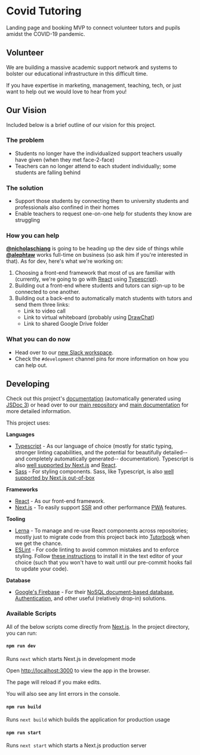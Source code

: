# Covid Tutoring

Landing page and booking MVP to connect volunteer tutors and pupils amidst the
COVID-19 pandemic.

## Volunteer

We are building a massive academic support network and systems to bolster our
educational infrastructure in this difficult time.

If you have expertise in marketing, management, teaching, tech, or just want to
help out we would love to hear from you!

## Our Vision

Included below is a brief outline of our vision for this project.

### The problem

- Students no longer have the individualized support teachers usually have given
  (when they met face-2-face)
- Teachers can no longer attend to each student individually; some students are
  falling behind

### The solution
- Support those students by connecting them to university students and
  professionals also confined in their homes
- Enable teachers to request one-on-one help for students they know are
  struggling

### How you can help

[**@nicholaschiang**](https://github.com/nicholaschiang) is going to be heading
up the dev side of things while [**@alephtaw**](https://github.com/alephta) 
works full-time on business (so ask him if you're interested in that). As for 
dev, here's what we're working on:
1. Choosing a front-end framework that most of us are familiar with (currently,
   we're going to go with [React](https://reactjs.org) using
   [Typescript](https://www.typescriptlang.org/)).
2. Building out a front-end where students and tutors can sign-up to be
   connected to one another.
3. Building out a back-end to automatically match students with tutors and send
   them three links:
   - Link to video call
   - Link to virtual whiteboard (probably using
     [DrawChat](https://github.com/cojapacze/sketchpad))
   - Link to shared Google Drive folder

### What you can do now
- Head over to our [new Slack workspace](https://covidtutoring.slack.com).
- Check the `#development` channel pins for more information on how you can help
  out.

## Developing 

Check out this project's [documentation](https://covidtutoring.org/docs/)
(automatically generated using [JSDoc 3](https://jsdoc.app)) or head over to our
[main repository](https://github.com/tutorbookapp/tutorbook) and [main
documentation](https://tutorbook.app/docs/) for more detailed information.

This project uses:

**Languages**
- [Typescript](https://www.typescriptlang.org) - As our language of choice
  (mostly for static typing, stronger linting capabilities, and the potential
  for beautifully detailed--and completely automatically generated--
  documentation). Typescript is also [well supported by 
  Next.js](https://nextjs.org/docs/basic-features/typescript) and 
  [React](https://reactjs.org/docs/static-type-checking.html#typescript).
- [Sass](https://sass-lang.com) - For styling components. Sass, like Typescript,
  is also [well supported by Next.js 
  out-of-box](https://nextjs.org/docs/basic-features/built-in-css-support#sass-support)

**Frameworks**
- [React](https://reactjs.org) - As our front-end framework.
- [Next.js](https://nextjs.org) - To easily support 
  [SSR](https://nextjs.org/docs/basic-features/pages#server-side-rendering) and
  other performance [PWA](https://web.dev/progressive-web-apps/) features.

**Tooling**
- [Lerna](https://lerna.js.org/) - To manage and re-use React components across
  repositories; mostly just to migrate code from this project back into
  [Tutorbook](https://tutorbook.app/docs/) when we get the chance.
- [ESLint](https://github.com/eslint/eslint) - For code linting to avoid
  common mistakes and to enforce styling. Follow [these
  instructions](https://eslint.org/docs/user-guide/integrations) to install it 
  in the text editor of your choice (such that you won't have to wait until our
  pre-commit hooks fail to update your code).

**Database**
- [Google's Firebase](https://firebase.google.com/) - For their [NoSQL
  document-based database](https://firebase.google.com/products/firestore),
  [Authentication](https://firebase.google.com/products/auth), and other
  useful (relatively drop-in) solutions.

### Available Scripts

All of the below scripts come directly from 
[Next.js](https://nextjs.org/docs/getting-started). In the project directory, 
you can run:

#### `npm run dev`

Runs `next` which starts Next.js in development mode

Open [http://localhost:3000](http://localhost:3000) to view the app in the 
browser.

The page will reload if you make edits.

You will also see any lint errors in the console.

#### `npm run build`

Runs `next build` which builds the application for production usage

#### `npm run start`

Runs `next start` which starts a Next.js production server
